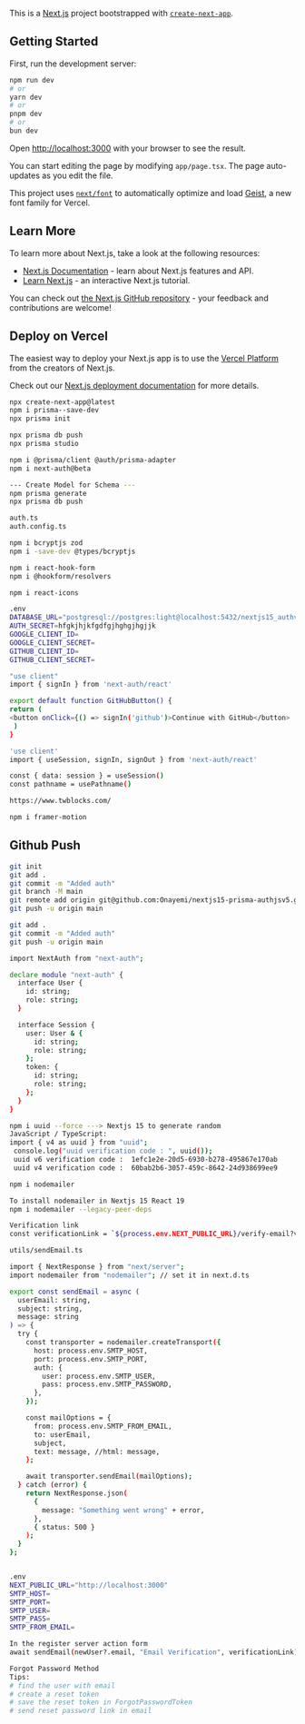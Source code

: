 This is a [Next.js](https://nextjs.org) project bootstrapped with [`create-next-app`](https://nextjs.org/docs/app/api-reference/cli/create-next-app).

## Getting Started

First, run the development server:

```bash
npm run dev
# or
yarn dev
# or
pnpm dev
# or
bun dev
```

Open [http://localhost:3000](http://localhost:3000) with your browser to see the result.

You can start editing the page by modifying `app/page.tsx`. The page auto-updates as you edit the file.

This project uses [`next/font`](https://nextjs.org/docs/app/building-your-application/optimizing/fonts) to automatically optimize and load [Geist](https://vercel.com/font), a new font family for Vercel.

## Learn More

To learn more about Next.js, take a look at the following resources:

- [Next.js Documentation](https://nextjs.org/docs) - learn about Next.js features and API.
- [Learn Next.js](https://nextjs.org/learn) - an interactive Next.js tutorial.

You can check out [the Next.js GitHub repository](https://github.com/vercel/next.js) - your feedback and contributions are welcome!

## Deploy on Vercel

The easiest way to deploy your Next.js app is to use the [Vercel Platform](https://vercel.com/new?utm_medium=default-template&filter=next.js&utm_source=create-next-app&utm_campaign=create-next-app-readme) from the creators of Next.js.

Check out our [Next.js deployment documentation](https://nextjs.org/docs/app/building-your-application/deploying) for more details.

```bash
npx create-next-app@latest
npm i prisma--save-dev
npx prisma init

npx prisma db push
npx prisma studio

npm i @prisma/client @auth/prisma-adapter
npm i next-auth@beta

--- Create Model for Schema ---
npm prisma generate
npx prisma db push

auth.ts
auth.config.ts

npm i bcryptjs zod
npm i -save-dev @types/bcryptjs

npm i react-hook-form
npm i @hookform/resolvers

npm i react-icons

.env
DATABASE_URL="postgresql://postgres:light@localhost:5432/nextjs15_authv5?schema=public"
AUTH_SECRET=hfgkjhjkfgdfgjhghgjhgjjk
GOOGLE_CLIENT_ID=
GOOGLE_CLIENT_SECRET=
GITHUB_CLIENT_ID=
GITHUB_CLIENT_SECRET=

"use client"
import { signIn } from 'next-auth/react'

export default function GitHubButton() {
return (
<button onClick={() => signIn('github')>Continue with GitHub</button>
 )
}

'use client'
import { useSession, signIn, signOut } from 'next-auth/react'

const { data: session } = useSession()
const pathname = usePathname()

https://www.twblocks.com/

npm i framer-motion

```

## Github Push

```bash
git init
git add .
git commit -m "Added auth"
git branch -M main
git remote add origin git@github.com:Onayemi/nextjs15-prisma-authjsv5.git
git push -u origin main
```

```bash
git add .
git commit -m "Added auth"
git push -u origin main
```

```bash
import NextAuth from "next-auth";

declare module "next-auth" {
  interface User {
    id: string;
    role: string;
  }

  interface Session {
    user: User & {
      id: string;
      role: string;
    };
    token: {
      id: string;
      role: string;
    };
  }
}

```

```bash
npm i uuid --force ---> Nextjs 15 to generate random
JavaScript / TypeScript:
import { v4 as uuid } from "uuid";
 console.log("uuid verification code : ", uuid());
 uuid v6 verification code :  1efc1e2e-20d5-6930-b278-495867e170ab
 uuid v4 verification code :  60bab2b6-3057-459c-8642-24d938699ee9

npm i nodemailer

To install nodemailer in Nextjs 15 React 19
npm i nodemailer --legacy-peer-deps

Verification link
const verificationLink = `${process.env.NEXT_PUBLIC_URL}/verify-email?verifyToken=${verificationToken}&id=${newUser?.id}`

utils/sendEmail.ts

import { NextResponse } from "next/server";
import nodemailer from "nodemailer"; // set it in next.d.ts

export const sendEmail = async (
  userEmail: string,
  subject: string,
  message: string
) => {
  try {
    const transporter = nodemailer.createTransport({
      host: process.env.SMTP_HOST,
      port: process.env.SMTP_PORT,
      auth: {
        user: process.env.SMTP_USER,
        pass: process.env.SMTP_PASSWORD,
      },
    });

    const mailOptions = {
      from: process.env.SMTP_FROM_EMAIL,
      to: userEmail,
      subject,
      text: message, //html: message,
    };

    await transporter.sendEmail(mailOptions);
  } catch (error) {
    return NextResponse.json(
      {
        message: "Something went wrong" + error,
      },
      { status: 500 }
    );
  }
};


.env
NEXT_PUBLIC_URL="http://localhost:3000"
SMTP_HOST=
SMTP_PORT=
SMTP_USER=
SMTP_PASS=
SMTP_FROM_EMAIL=

In the register server action form
await sendEmail(newUser?.email, "Email Verification", verificationLink);
```

```bash
Forgot Password Method
Tips:
# find the user with email
# create a reset token
# save the reset token in ForgotPasswordToken
# send reset password link in email
```

